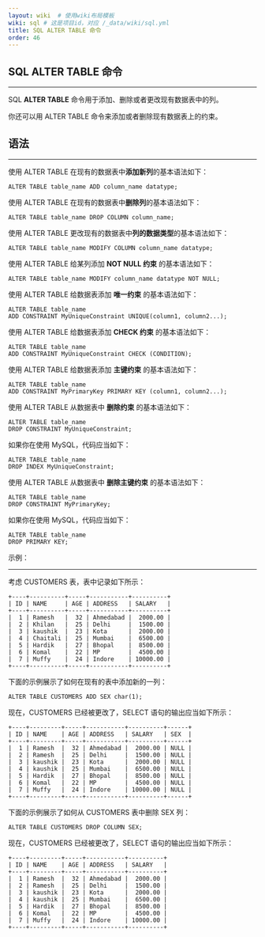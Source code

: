 ```yaml
---
layout: wiki  # 使用wiki布局模板
wiki: sql # 这是项目id，对应 /_data/wiki/sql.yml
title: SQL ALTER TABLE 命令
order: 46
---
```


## SQL ALTER TABLE 命令

------

SQL **ALTER TABLE** 命令用于添加、删除或者更改现有数据表中的列。

你还可以用 ALTER TABLE 命令来添加或者删除现有数据表上的约束。

## 语法

------

使用 ALTER TABLE 在现有的数据表中**添加新列**的基本语法如下：

```
ALTER TABLE table_name ADD column_name datatype;
```



使用 ALTER TABLE 在现有的数据表中**删除列**的基本语法如下：

```
ALTER TABLE table_name DROP COLUMN column_name;
```



使用 ALTER TABLE 更改现有的数据表中**列的数据类型**的基本语法如下：

```
ALTER TABLE table_name MODIFY COLUMN column_name datatype;
```



使用 ALTER TABLE 给某列添加 **NOT NULL 约束** 的基本语法如下：

```
ALTER TABLE table_name MODIFY column_name datatype NOT NULL;
```



使用 ALTER TABLE 给数据表添加 **唯一约束** 的基本语法如下：

```
ALTER TABLE table_name 
ADD CONSTRAINT MyUniqueConstraint UNIQUE(column1, column2...);
```



使用 ALTER TABLE 给数据表添加 **CHECK 约束** 的基本语法如下：

```
ALTER TABLE table_name 
ADD CONSTRAINT MyUniqueConstraint CHECK (CONDITION);
```



使用 ALTER TABLE 给数据表添加 **主键约束** 的基本语法如下：

```
ALTER TABLE table_name 
ADD CONSTRAINT MyPrimaryKey PRIMARY KEY (column1, column2...);
```



使用 ALTER TABLE 从数据表中 **删除约束** 的基本语法如下：

```
ALTER TABLE table_name 
DROP CONSTRAINT MyUniqueConstraint;
```



如果你在使用 MySQL，代码应当如下：

```
ALTER TABLE table_name 
DROP INDEX MyUniqueConstraint;
```



使用 ALTER TABLE 从数据表中 **删除主键约束** 的基本语法如下：

```
ALTER TABLE table_name 
DROP CONSTRAINT MyPrimaryKey;
```



如果你在使用 MySQL，代码应当如下：

```
ALTER TABLE table_name 
DROP PRIMARY KEY;
```

示例：

------

考虑 CUSTOMERS 表，表中记录如下所示：

```
+----+----------+-----+-----------+----------+
| ID | NAME     | AGE | ADDRESS   | SALARY   |
+----+----------+-----+-----------+----------+
|  1 | Ramesh   |  32 | Ahmedabad |  2000.00 |
|  2 | Khilan   |  25 | Delhi     |  1500.00 |
|  3 | kaushik  |  23 | Kota      |  2000.00 |
|  4 | Chaitali |  25 | Mumbai    |  6500.00 |
|  5 | Hardik   |  27 | Bhopal    |  8500.00 |
|  6 | Komal    |  22 | MP        |  4500.00 |
|  7 | Muffy    |  24 | Indore    | 10000.00 |
+----+----------+-----+-----------+----------+
```

下面的示例展示了如何在现有的表中添加新的一列：

```
ALTER TABLE CUSTOMERS ADD SEX char(1);
```

现在，CUSTOMERS 已经被更改了，SELECT 语句的输出应当如下所示：

```
+----+---------+-----+-----------+----------+------+
| ID | NAME    | AGE | ADDRESS   | SALARY   | SEX  |
+----+---------+-----+-----------+----------+------+
|  1 | Ramesh  |  32 | Ahmedabad |  2000.00 | NULL |
|  2 | Ramesh  |  25 | Delhi     |  1500.00 | NULL |
|  3 | kaushik |  23 | Kota      |  2000.00 | NULL |
|  4 | kaushik |  25 | Mumbai    |  6500.00 | NULL |
|  5 | Hardik  |  27 | Bhopal    |  8500.00 | NULL |
|  6 | Komal   |  22 | MP        |  4500.00 | NULL |
|  7 | Muffy   |  24 | Indore    | 10000.00 | NULL |
+----+---------+-----+-----------+----------+------+
```

下面的示例展示了如何从 CUSTOMERS 表中删除 SEX 列：

```
ALTER TABLE CUSTOMERS DROP COLUMN SEX;
```

现在，CUSTOMERS 已经被更改了，SELECT 语句的输出应当如下所示：

```
+----+---------+-----+-----------+----------+
| ID | NAME    | AGE | ADDRESS   | SALARY   |
+----+---------+-----+-----------+----------+
|  1 | Ramesh  |  32 | Ahmedabad |  2000.00 |
|  2 | Ramesh  |  25 | Delhi     |  1500.00 |
|  3 | kaushik |  23 | Kota      |  2000.00 |
|  4 | kaushik |  25 | Mumbai    |  6500.00 |
|  5 | Hardik  |  27 | Bhopal    |  8500.00 |
|  6 | Komal   |  22 | MP        |  4500.00 |
|  7 | Muffy   |  24 | Indore    | 10000.00 |
+----+---------+-----+-----------+----------+
```
